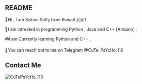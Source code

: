 ## README
🌸Hi , I am Sakina Saify from Kuwait 🇰🇼 !

🦋I am intrested in programming Python , Java and C++ [Arduino] .

☘️I am Currently learning Python and C++ .

🌼You can reach out to me on Telegram @CuTe_PsYcHo_110

## Contact Me
![CuTePsYcHo_110](https://t.me/CuTePsYcHo_110)



<!---
SakinaOp/SakinaOp is a ✨ special ✨ repository because its `README.md` (this file) appears on your GitHub profile.
You can click the Preview link to take a look at your changes.
--->
